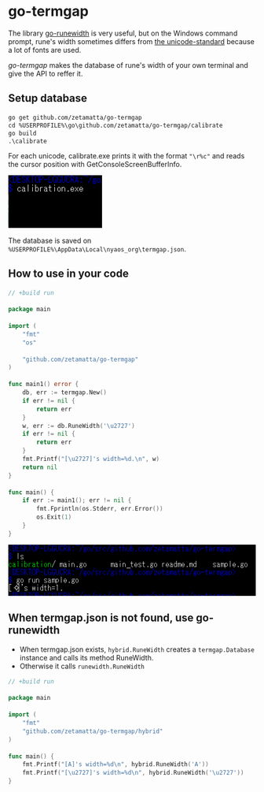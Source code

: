 go-termgap
==========

The library [go-runewidth](https://github.com/mattn/go-runewidth) is very 
useful, but on the Windows command prompt,
rune's width sometimes differs from
[the unicode-standard](https://unicode.org/Public/12.1.0/ucd/EastAsianWidth.txt)
because a lot of fonts are used.

*go-termgap* makes the database of rune's width of your own terminal 
and give the API to reffer it.

Setup database
--------------

    go get github.com/zetamatta/go-termgap
    cd %USERPROFILE%\go\github.com/zetamatta/go-termgap/calibrate
    go build
    .\calibrate

For each unicode, calibrate.exe prints it with the format `"\r%c"` 
and reads the cursor position with GetConsoleScreenBufferInfo.

<img src="./demo.gif" />

The database is saved on  `%USERPROFILE%\AppData\Local\nyaos_org\termgap.json`.

How to use in your code
-----------------------

```go
// +build run

package main

import (
    "fmt"
    "os"

    "github.com/zetamatta/go-termgap"
)

func main1() error {
    db, err := termgap.New()
    if err != nil {
        return err
    }
    w, err := db.RuneWidth('\u2727')
    if err != nil {
        return err
    }
    fmt.Printf("[\u2727]'s width=%d.\n", w)
    return nil
}

func main() {
    if err := main1(); err != nil {
        fmt.Fprintln(os.Stderr, err.Error())
        os.Exit(1)
    }
}
```

<img src="./sample.png" />

When termgap.json is not found, use go-runewidth
------------------------------------------------

- When termgap.json exists, `hybrid.RuneWidth` creates a `termgap.Database` instance and calls its method RuneWidth.
- Otherwise it calls `runewidth.RuneWidth`

```go
// +build run

package main

import (
    "fmt"
    "github.com/zetamatta/go-termgap/hybrid"
)

func main() {
    fmt.Printf("[A]'s width=%d\n", hybrid.RuneWidth('A'))
    fmt.Printf("[\u2727]'s width=%d\n", hybrid.RuneWidth('\u2727'))
}
```
